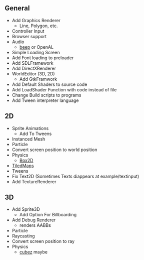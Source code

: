 ## General

+ Add Graphics Renderer
    - Line, Polygon, etc.
+ Controller Input
+ Browser support
+ Audio
	- [beep](https://github.com/faiface/beep) or OpenAL
+ Simple Loading Screen
+ Add Font loading to preloader
+ Add SDLFramework
+ Add DirectXRenderer
+ WorldEditor (3D, 2D)
	- Add GtkFramwork
+ Add Default Shaders to source code
+ Add LoadShader Function with code instead of file
+ Change Build scripts to programs
+ Add Tween interpreter language

## 2D

+ Sprite Animations
	- Add To Tweens
+ Instanced Mesh
+ Particle
+ Convert screen position to world position
+ Physics
	- [Box2D](https://github.com/ByteArena/box2d)
+ [TiledMaps](https://github.com/pikkpoiss/tmxgo)
+ Tweens
+ Fix Text2D (Sometimes Texts diappears at example/textinput)
+ Add TextureRenderer

## 3D

+ Add Sprite3D
    - Add Option For Billboarding
+ Add Debug Renderer
    - renders AABBs
+ Particle
+ Raycasting
+ Convert screen position to ray
+ Physics
	- [cubez](https://github.com/tbogdala/cubez) maybe